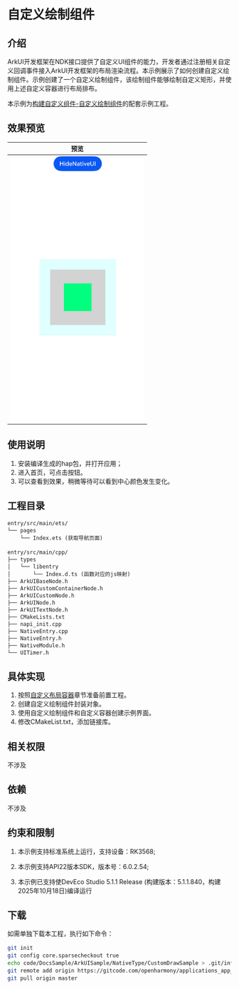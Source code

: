 # 自定义绘制组件

## 介绍

ArkUI开发框架在NDK接口提供了自定义UI组件的能力，开发者通过注册相关自定义回调事件接入ArkUI开发框架的布局渲染流程。本示例展示了如何创建自定义绘制组件。示例创建了一个自定义绘制组件，该绘制组件能够绘制自定义矩形，并使用上述自定义容器进行布局排布。

本示例为[构建自定义组件-自定义绘制组件](https://gitcode.com/openharmony/docs/blob/master/zh-cn/application-dev/ui/ndk-build-custom-components.md#自定义绘制组件)的配套示例工程。

## 效果预览

| 预览                                                   |
| ------------------------------------------------------ |
| <img src="./screenshots/customNode.png" width="300" /> |
## 使用说明
1. 安装编译生成的hap包，并打开应用；
2. 进入首页，可点击按钮。
3. 可以查看到效果，稍微等待可以看到中心颜色发生变化。


## 工程目录

```
entry/src/main/ets/
└── pages
    └── Index.ets (获取导航页面)

entry/src/main/cpp/
├── types
│   └── libentry
│       └── Index.d.ts (函数对应的js映射)
├── ArkUIBaseNode.h
├── ArkUICustomContainerNode.h
├── ArkUICustomNode.h
├── ArkUINode.h
├── ArkUITextNode.h
├── CMakeLists.txt
├── napi_init.cpp
├── NativeEntry.cpp
├── NativeEntry.h
├── NativeModule.h
└── UITimer.h
```

## 具体实现

1. 按照[自定义布局容器](https://gitcode.com/openharmony/docs/blob/master/zh-cn/application-dev/ui/ndk-build-custom-components.md#自定义布局容器)章节准备前置工程。
2. 创建自定义绘制组件封装对象。
3. 使用自定义绘制组件和自定义容器创建示例界面。
4. 修改CMakeList.txt，添加链接库。

## 相关权限

不涉及

## 依赖

不涉及

## 约束和限制

1. 本示例支持标准系统上运行，支持设备：RK3568;

2. 本示例支持API22版本SDK，版本号：6.0.2.54;

3. 本示例已支持使DevEco Studio 5.1.1 Release (构建版本：5.1.1.840，构建 2025年10月18日)编译运行

## 下载

如需单独下载本工程，执行如下命令：

```bash
git init
git config core.sparsecheckout true
echo code/DocsSample/ArkUISample/NativeType/CustomDrawSample > .git/info/sparse-checkout
git remote add origin https://gitcode.com/openharmony/applications_app_samples.git
git pull origin master
```